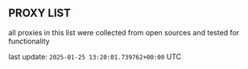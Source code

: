 ## PROXY LIST

all proxies in this list were collected from open sources and tested for functionality

last update: `2025-01-25 13:20:01.739762+00:00` UTC